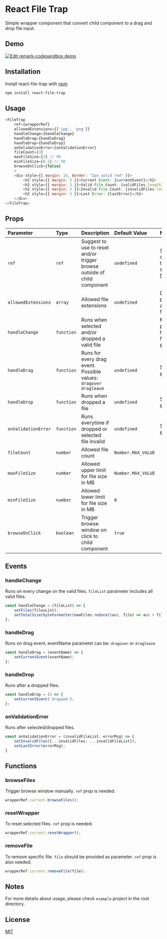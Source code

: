 # React File Trap

Simple wrapper component that convert child component to a drag and drop file input.

## Demo

[![Edit remark-codesandbox demo](https://codesandbox.io/static/img/play-codesandbox.svg)](https://codesandbox.io/s/react-file-trap-bv386b)

## Installation

Install react-file-trap with [npm](https://www.npmjs.com/package/react-file-trap)

```bash
npm install react-file-trap  
```

## Usage

```javascript
<FileTrap
    ref={wrapperRef}
    allowedExtensions={['jpg', 'png']}
    handleChange={handleChange}
    handleDrag={handleDrag}
    handleDrop={handleDrop}
    onValidationError={onValidationError}
    fileCount={3}
    maxFileSize={2} // MB
    minFileSize={0.1} // MB
    browseOnClick={false}
    >
    <div style={{ margin: 10, border: "2px solid red" }}>
        <h2 style={{ margin: 5 }}>Current Event: {currentEvent}</h2>
        <h2 style={{ margin: 5 }}>Valid File Count: {validFiles.length}</h2>
        <h2 style={{ margin: 5 }}>Invalid File Count: {invalidFiles.length}</h2>
        <h2 style={{ margin: 5 }}>Last Error: {lastError}</h2>
    </div>
</FileTrap>
```

## Props

| Parameter | Type     | Description                | Default Value     | Notes     |
| :-------- | :------- | :------------------------- |:----------------- |:--------- |
| `ref` | `ref` | Suggest to use to reset and/or trigger browse outside of child component | `undefined` | Should be defined to trigger some [functions](https://github.com/rasimandiran/react-file-trap#functions)|
| `allowedExtensions` | `array` | Allowed file extensions | `undefined` | Don't provide to allow all file types |
| `handleChange` | `function` | Runs when selected and/or dropped a valid file | | Mandatory prop to handle files. See [events](https://github.com/rasimandiran/react-file-trap#events) |
| `handleDrag` | `function` | Runs for every drag event. Possible values: `dragover` `dragleave` | `undefined` | See [events](https://github.com/rasimandiran/test/tree/main#events) |
| `handleDrop` | `function` | Runs when dropped a file | `undefined` | See [events](https://github.com/rasimandiran/react-file-trap#events) |
| `onValidationError` | `function` | Runs everytime if dropped or selected file invalid | `undefined` | See [events](https://github.com/rasimandiran/react-file-trap#events) |
| `fileCount` | `number` | Allowed file count | `Number.MAX_VALUE` | |
| `maxFileSize` | `number` | Allowed upper limit for file size in MB | `Number.MAX_VALUE` | |
| `minFileSize` | `number` | Allowed lower limit for file size in MB | `0` | |
| `browseOnClick` | `boolean` | Trigger browse window on click to child component | `true` | |

## Events

### handleChange

Runs on every change on the valid files. `fileList` parameter includes all valid files.

```javascript
const handleChange = (fileList) => {
    setFiles(filesList);
    setTotalSize(byteFormatter(newFiles.reduce((acc, file) => acc + file.size, 0)));
};
```

### handleDrag

Runs on drag event, eventName parametet can be: `dragover` or `dragleave`

```javascript
const handleDrag = (eventName) => {
    setCurrentEvent(eventName);
};
```

### handleDrop

Runs after a dropped files.

```javascript
const handleDrop = () => {
    setCurrentEvent('dropped');
};
```

### onValidationError

Runs after selected/dropped files.

```javascript
const onValidationError = (invalidFileList, errorMsg) => {
    setInvalidFiles([...invalidFiles, ...invalidFileList]);
    setLastError(errorMsg);
}
```

## Functions

### browseFiles

Trigger browse window manually. `ref` prop is needed.

```javascript
wrapperRef.current.browseFiles();
```

### resetWrapper

To reset selected files. `ref` prop is needed.

```javascript
wrapperRef.current.resetWrapper();
```

### removeFile

To remove specific file. `file` should be provided as parameter. `ref` prop is also needed.

```javascript
wrapperRef.current.removeFile(file);
```

## Notes

For more details about usage, please check `example` project in the root directory.

## License

[MIT](https://choosealicense.com/licenses/mit/)

